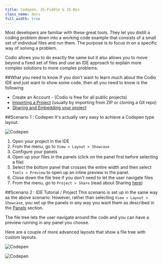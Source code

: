 ```yaml
---
title: Codepen, JS-Fiddle & JS-Bin
class_name: docs
full_width: true
---
```


Most developers are familiar with these great tools. They let you distill a coding problem down into a working code example that consists of a small set of individual files and run them. The purpose is to focus in on a specific way of solving a problem.

Codio allows you to do exactly the same but it also allows you to move beyond a fixed set of files and use an IDE approach to explain more complex solutions to more complex problems.

##What you need to know
If you don't want to learn much about the Codio IDE and just want to show some code, then all you need to know is the following

- Create an Account - (Codio is free for all public projects)
- [Importing a Project](/docs/console/creating/) (usually by importing from ZIP or cloning a Git repo)
- [Sharing and Embedding your project](/docs/sharing)

##Scenario 1 : Codepen
It's actually very easy to achieve a Codepen type layout.

![Codepen](/img/docs/cp-basic.png)

1. Open your project in the IDE
1. From the menu, go to `View > Layout > Showcase`
1. Configure your panels
1. Open up your files in the panels (click on the panel first before selecting a file)
1. Select the bottom panel that crosses the entire width and then select `Tools > Preview` to open up an inline preview in the panel.
1. Close down the file tree if you don't need to let the user navigate files
1. From the menu, go to `Project > Share` (read about Sharing [here](/docs/sharing))

##Scenario 2 : IDE Tutorial / Project
This scenario is set up in the same way as the above scenario. However, rather than selecting `View > Layout > Showcase`, you set up the panels in any way you want them as described in the [Panels]() section.

The file tree lets the user navigate around the code and you can have a preview running in any panel you choose.

Here are a couple of more advanced layouts that show a file tree with custom layouts.

![Codepen](/img/docs/cp-filetree.png)

![Codepen](/img/docs/cp-custom.png)
